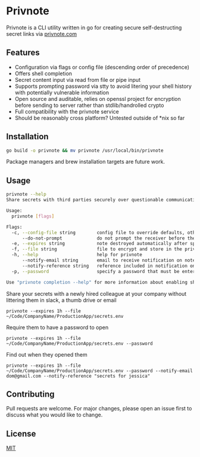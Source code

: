 # Privnote

Privnote is a CLI utility written in go for creating secure self-destructing secret links via [privnote.com](privnote.com)

## Features
* Configuration via flags or config file (descending order of precedence)
* Offers shell completion
* Secret content input via read from file or pipe input 
* Supports prompting password via stty to avoid litering your shell history with potentially vulnerable information
* Open source and auditable, relies on openssl project for encryption before sending to server rather than stdlib/handrolled crypto
* Full compatibility with the privnote service
* Should be reasonably cross platform? Untested outside of *nix so far

## Installation

```bash
go build -o privnote && mv privnote /usr/local/bin/privnote
```

Package managers and brew installation targets are future work.

## Usage

```bash
privnote --help
Share secrets with third parties securely over questionable communication channels via privnote.com

Usage:
  privnote [flags]

Flags:
  -c, --config-file string        config file to override defaults, otherwise allows a .privnote stored in home dir
      --do-not-prompt             do not prompt the receiver before they open the note that it is one time read
  -e, --expires string            note destroyed automatically after specified period (default "0")
  -f, --file string               file to encrypt and store in the privnote, piped input takes priority
  -h, --help                      help for privnote
      --notify-email string       email to receive notification on note open
      --notify-reference string   reference included in notification on note open
  -p, --password                  specify a password that must be entered before someone can your note

Use "privnote completion --help" for more information about enabling shell completions.
```

Share your secrets with a newly hired colleague at your company without littering them in slack, a thumb drive or email

```
privnote --expires 1h --file ~/Code/CompanyName/ProductionApp/secrets.env
```

Require them to have a password to open

```
privnote --expires 1h --file ~/Code/CompanyName/ProductionApp/secrets.env --password
```

Find out when they opened them

```
privnote --expires 1h --file ~/Code/CompanyName/ProductionApp/secrets.env --password --notify-email dom@gmail.com --notify-reference "secrets for jessica"
```

## Contributing
Pull requests are welcome. For major changes, please open an issue first to discuss what you would like to change.

## License
[MIT](https://choosealicense.com/licenses/mit/)
